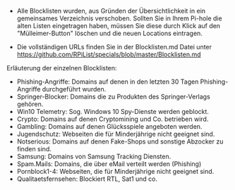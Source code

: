 * Alle Blocklisten wurden, aus Gründen der Übersichtlichkeit in ein gemeinsames Verzeichnis verschoben. Sollten Sie in Ihrem Pi-hole die alten Listen eingetragen haben, müssen Sie diese durch Klick auf den "Mülleimer-Button" löschen und die neuen Locations eintragen.

* Die vollständigen URLs finden Sie in der Blocklisten.md Datei unter https://github.com/RPiList/specials/blob/master/Blocklisten.md

Erläuterung der einzelnen Blocklisten:

* Phishing-Angriffe: Domains auf denen in den letzten 30 Tagen Phishing-Angriffe durchgeführt wurden.
* Springer-Blocker: Domains die zu Produkten des Springer-Verlags gehören.
* Win10 Telemetry: Sog. Windows 10 Spy-Dienste werden geblockt.
* Crypto: Domains auf denen Cryptomining und Co. betrieben wird.
* Gambling: Domains auf denen Glücksspiele angeboten werden.
* Jugendschutz: Webseiten die für Minderjährige nicht geeignet sind.
* Notserious: Domains auf denen Fake-Shops und sonstige Abzocker zu finden sind.
* Samsung: Domains von Samsung Tracking Diensten.
* Spam.Mails: Domains, die über eMail verteilt werden (Phishing)
* Pornblock1-4: Webseiten, die für Minderjährige nicht geeignet sind.
* Qualitaetsfernsehen: Blockiert RTL, Sat1 und co.
